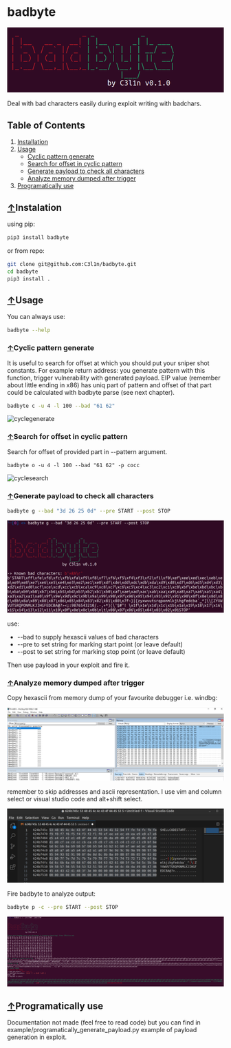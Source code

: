 # badbyte
![logo](https://raw.githubusercontent.com/C3l1n/badbyte/main/assets/logo.png)

Deal with bad characters easily during exploit writing with badchars.

## Table of Contents

1. [Installation](#Instalation)
2. [Usage](#Usage)
   * [Cyclic pattern generate](#Cyclic-pattern-generate)
   * [Search for offset in cyclic pattern](#Search-for-offset-in-cyclic-pattern)
   * [Generate payload to check all characters](#Generate-payload-to-check-all-characters)
   * [Analyze memory dumped after trigger](#Analyze-memory-dumped-after-trigger)
3. [Programatically use](#Programatically-use)

## [↑](#table-of-contents)Instalation

using pip:
```bash
pip3 install badbyte 
```

or from repo:
```bash
git clone git@github.com:C3l1n/badbyte.git
cd badbyte
pip3 install .
```

## [↑](#table-of-contents)Usage

You can always use:
```bash
badbyte --help
```

### [↑](#table-of-contents)Cyclic pattern generate

It is useful to search for offset at which you should put your
sniper shot constants. For example return address: you generate 
pattern with this function, trigger vulnerability  with
generated payload. EIP value (remember about little ending in x86)
has uniq part of pattern and offset of that part could be calculated
with badbyte parse (see next chapter).

```bash
badbyte c -u 4 -l 100 --bad "61 62"
```
![cyclegenerate]()

### [↑](#table-of-contents)Search for offset in cyclic pattern

Search for offset of provided part in --pattern argument.
```
badbyte o -u 4 -l 100 --bad "61 62" -p cocc
```
![cyclesearch]()
### [↑](#table-of-contents)Generate payload to check all characters

```bash
badbyte g --bad "3d 26 25 0d" --pre START --post STOP
```

![generate-payloag](https://raw.githubusercontent.com/C3l1n/badbyte/main/assets/usage.png)

use:
* --bad to supply hexascii values of bad characters
* --pre to set string for marking start point (or leave default)
* --post to set string for marking stop point (or leave default)

Then use payload in your exploit and fire it.

### [↑](#table-of-contents)Analyze memory dumped after trigger

Copy hexascii from memory dump of your favourite debugger i.e. windbg:

![dump-copy](https://raw.githubusercontent.com/C3l1n/badbyte/main/assets/windbg.png)

remember to skip addresses and ascii representation. I use vim and column select or visual studio code and alt+shift select.

![select-hexdump](https://raw.githubusercontent.com/C3l1n/badbyte/main/assets/vscode.png)

Fire badbyte to analyze output:

```bash
badbyte p -c --pre START --post STOP
```

![analyze](https://raw.githubusercontent.com/C3l1n/badbyte/main/assets/analyze.png)

## [↑](#table-of-contents)Programatically use

Documentation not made (feel free to read code) but you can find in example/programatically_generate_payload.py example of payload generation in exploit.